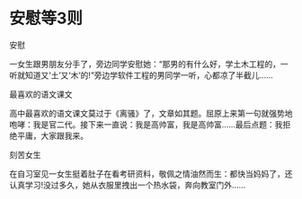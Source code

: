 # 安慰等3则

安慰 

一女生跟男朋友分手了，旁边同学安慰她：“那男的有什么好，学土木工程的，一听就知道又‘土’又‘木’的!”旁边学软件工程的男同学一听，心都凉了半截儿…… 

最喜欢的语文课文 

高中最喜欢的语文课文莫过于《离骚》了，文章如其题。屈原上来第一句就强势地咆哮：我是官二代。接下来一直说：我是高帅富，我是高帅富……最后点题：我拒绝平庸，大家跟我来。 

刻苦女生 

在自习室见一女生挺着肚子在看考研资料，敬佩之情油然而生：都快当妈妈了，还认真学习!没过多久，她从衣服里拽出一个热水袋，奔向教室门外……
